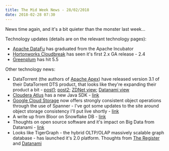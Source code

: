 ```yaml
---
title: The Mid Week News - 28/02/2018
date: 2018-02-28 07:30
---
```

News time again, and it's a bit quieter than the monster last week...
<!--more-->

Technology updates (details are on the relevant technology pages):

* [Apache DataFu](/technologies/apache-datafu/) has graduated from the Apache Incubator
* [Hortonworks Cloudbreak](/technologies/cloudbreak/) has seen it's first 2.x GA release - 2.4
* [Greenplum](/technologies/greenplum/) has hit 5.5

Other technology news:

* DataTorrent (the authors of [Apache Apex](/technologies/apache-apex/)) have released version 3.1 of their DataTorrent DTS product, that looks like they're expanding their product a bit - [post1](https://www.datatorrent.com/blog/technical-details-for-datatorrent-rts-3-10-release/); [post2](https://www.datatorrent.com/blog/datatorrent-online-analytics-service/); [ZDNet view](http://www.zdnet.com/article/datatorrents-hard-code-around-streaming-data-philosophy-in-90-days/); [Datanami view](https://www.datanami.com/2018/02/22/datatorrent-glues-open-source-componentry-apoxi/)
* [Cloudera Atlus](/technologies/cloudera-altus/) has a new Java SDK - [link](http://blog.cloudera.com/blog/2018/02/altus-sdk-for-java-blog/)
* [Google Cloud Storage](/technologies/google-cloud-storage/) now offers strongly consistent object operations through the use of Spanner - I've got some updates to the site around object storage consistency I'll put live shortly - [link](https://cloudplatform.googleblog.com/2018/02/how-Google-Cloud-Storage-offers-strongly-consistent-object-listing-thanks-to-Spanner.html)
* A write up from Bloor on Snowflake DB - [link](https://www.bloorresearch.com/2018/02/cloud-data-warehousing-snowflake-old-ideas-shot-ribbons/)
* Thoughts on open source software and it's impact on Big Data from Datanami - [link](https://www.datanami.com/2018/02/26/weighing-open-sources-worth-future-big-data/)
* Looks like TigerGraph - the hybrid OLTP/OLAP massively scalable graph database - has launched it's 2.0 platform.  Thoughts from [The Register](https://www.theregister.co.uk/2018/02/27/tigergraph_launches_realtime_graph_analytics_collaboration/) and [Datanami](https://www.datanami.com/2018/02/27/tigergraph-serves-collaboration-security-multi-graph/)